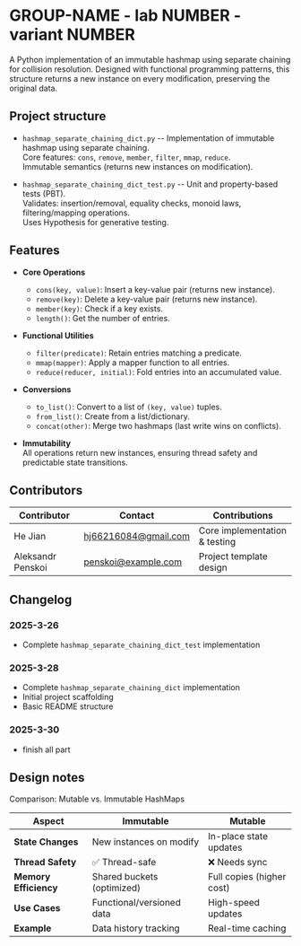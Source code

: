 # GROUP-NAME - lab NUMBER - variant NUMBER

A Python implementation of an immutable hashmap using separate
chaining for collision resolution.
Designed with functional programming patterns,
this structure returns a new instance on every modification,
preserving the original data.

## Project structure

- `hashmap_separate_chaining_dict.py` -- Implementation of
immutable hashmap using separate chaining.  
  Core features: `cons`, `remove`, `member`, `filter`, `mmap`, `reduce`.  
  Immutable semantics (returns new instances on modification).  

- `hashmap_separate_chaining_dict_test.py` -- Unit and
property-based tests (PBT).  
  Validates: insertion/removal, equality checks, monoid laws,
  filtering/mapping operations.  
  Uses Hypothesis for generative testing.  

## Features

- **Core Operations**  
   - `cons(key, value)`: Insert a key-value pair (returns new instance).  
   - `remove(key)`: Delete a key-value pair (returns new instance).  
   - `member(key)`: Check if a key exists.  
   - `length()`: Get the number of entries.  

- **Functional Utilities**  
   - `filter(predicate)`: Retain entries matching a predicate.  
   - `mmap(mapper)`: Apply a mapper function to all entries.  
   - `reduce(reducer, initial)`: Fold entries into an accumulated value.  

- **Conversions**  
   - `to_list()`: Convert to a list of `(key, value)` tuples.  
   - `from_list()`: Create from a list/dictionary.  
   - `concat(other)`: Merge two hashmaps (last write wins on conflicts).  

- **Immutability**  
  All operations return new instances, ensuring thread safety and
   predictable state transitions.

## Contributors

| Contributor       | Contact                | Contributions                 |
| ----------------- | ---------------------- | ----------------------------- |
| He Jian           | <hj66216084@gmail.com> | Core implementation & testing |
| Aleksandr Penskoi | <penskoi@example.com>  | Project template design       |

## Changelog

### 2025-3-26

- Complete `hashmap_separate_chaining_dict_test` implementation  

### 2025-3-28

- Complete `hashmap_separate_chaining_dict` implementation
- Initial project scaffolding  
- Basic README structure  

### 2025-3-30

- finish all part

## Design notes

Comparison: Mutable vs. Immutable HashMaps

| **Aspect**          | **Immutable**               | **Mutable**              |
|---------------------|-----------------------------|--------------------------|
| **State Changes**   | New instances on modify     | In-place state updates   |
| **Thread Safety**   | ✅ Thread-safe              | ❌ Needs sync           |
| **Memory Efficiency** | Shared buckets (optimized)| Full copies (higher cost)|
| **Use Cases**       | Functional/versioned data   | High-speed updates       |
| **Example**         | Data history tracking       | Real-time caching        |
